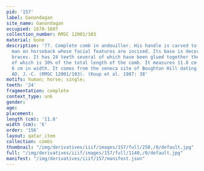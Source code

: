 ```yaml
---
pid: '157'
label: Ganondagan
site_name: Ganondagan
occupied: 1670-1687
collection_number: RMSC 12001/103
material: bone
description: '77. Complete comb in andouiller. His handle is carved to represent a
  man on horseback whose facial features are incised. Its base is decorated with incised
  braces. It has 24 teeth several of which have been glued together the proportion
  of which is 30% of the total length of the comb. It measures 11.8 cm in length and
  6 cm in width. It comes from the seneca site of Boughton Hill dating from 1670-1687
  AD. J.-C. (RMSC 12001/103). (Koup et al. 1987: 38'
motifs: human; horse; single;
teeth: '24'
fragmentation: complete
context_type: unk
gender:
age:
placement:
length (cm): '11.8'
width (cm): '6'
order: '156'
layout: qatar_item
collection: combs
thumbnail: "/img/derivatives/iiif/images/157/full/250,/0/default.jpg"
full: "/img/derivatives/iiif/images/157/full/1140,/0/default.jpg"
manifest: "/img/derivatives/iiif/157/manifest.json"
---
```

